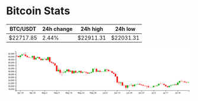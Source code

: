 # Bitcoin Stats

BTC/USDT|24h change|24h high|24h low|
|---|---|---|---|
|$22717.85|2.44%|$22911.31|$22031.31|

<img src="./chart.svg">

